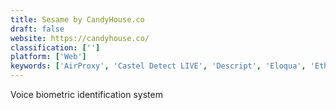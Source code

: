 ```yaml
---
title: Sesame by CandyHouse.co
draft: false 
website: https://candyhouse.co/
classification: ['']
platform: ['Web']
keywords: ['AirProxy', 'Castel Detect LIVE', 'Descript', 'Eloqua', 'Etherpad', 'GE Sol', 'Kevo', 'Kisi', 'LiftMaster', 'MailChimp', 'Nanoleaf', 'Nold', 'Proxy.co', 'Reportex', 'Scriby', 'Sonix', 'Vocalmatic', 'ecobee']
---
```

Voice biometric identification system